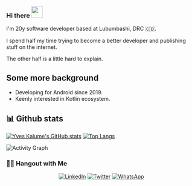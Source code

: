 ### Hi there <img src="https://raw.githubusercontent.com/aemmadi/aemmadi/master/wave.gif" width="30px">

I'm 20y software developer based at Lubumbashi, DRC 🇨🇩.

I spend half my time trying to become a better developer and publishing stuff on the internet. 

The other half is a little hard to explain.

## Some more background
- Developing for Android since 2019.
- Keenly interested in Kotlin ecosystem.

## 📊 Github stats
[![Yves Kalume's GitHub stats](https://github-readme-stats.vercel.app/api?username=yveskalume&theme=algolia&count_private=true&show_icons=true&include_all_commits=true)](https://github.com/yveskalume) [![Top Langs](https://github-readme-stats.vercel.app/api/top-langs/?username=yveskalume&layout=compact&theme=algolia)](https://github.com/yveskalume)

![Activity Graph](https://activity-graph.herokuapp.com/graph?username=yveskalume&theme=github)

<!--
**YvesKalume/yveskalume** is a ✨ _special_ ✨ repository because its `README.md` (this file) appears on your GitHub profile.
-->
<h3> 🤝🏻 Hangout with Me </h3>

<p align="center">
<a href="https://www.linkedin.com/in/yves-kalume-b83a4b17a/"><img alt="LinkedIn" src="https://img.shields.io/badge/LinkedIn-YvesKalume-blue?style=flat-square&logo=linkedin"></a>
<a href="https://twitter.com/kalumeyves"><img alt="Twitter" src="https://img.shields.io/badge/Twitter-KalumeYves-blue?style=flat-square&logo=twitter"></a>
<a href="https://wa.me/243974939405/"><img alt="WhatsApp" src="https://img.shields.io/badge/WhatsApp-YvesKalume-lime?style=flat-square&logo=WhatsApp"> </a>
</p>
